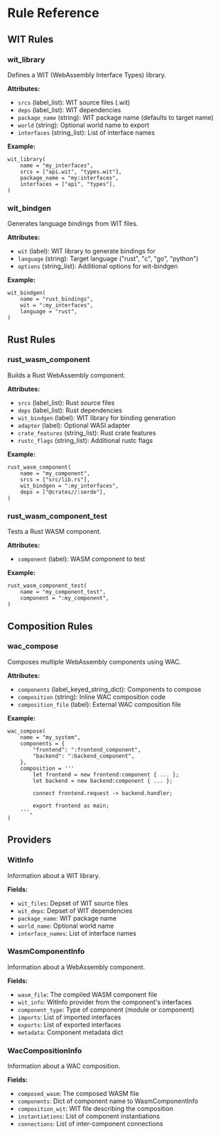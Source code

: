 # Rule Reference

## WIT Rules

### wit_library

Defines a WIT (WebAssembly Interface Types) library.

**Attributes:**

- `srcs` (label_list): WIT source files (.wit)
- `deps` (label_list): WIT dependencies
- `package_name` (string): WIT package name (defaults to target name)
- `world` (string): Optional world name to export
- `interfaces` (string_list): List of interface names

**Example:**

```starlark
wit_library(
    name = "my_interfaces",
    srcs = ["api.wit", "types.wit"],
    package_name = "my:interfaces",
    interfaces = ["api", "types"],
)
```

### wit_bindgen

Generates language bindings from WIT files.

**Attributes:**

- `wit` (label): WIT library to generate bindings for
- `language` (string): Target language ("rust", "c", "go", "python")
- `options` (string_list): Additional options for wit-bindgen

**Example:**

```starlark
wit_bindgen(
    name = "rust_bindings",
    wit = ":my_interfaces",
    language = "rust",
)
```

## Rust Rules

### rust_wasm_component

Builds a Rust WebAssembly component.

**Attributes:**

- `srcs` (label_list): Rust source files
- `deps` (label_list): Rust dependencies
- `wit_bindgen` (label): WIT library for binding generation
- `adapter` (label): Optional WASI adapter
- `crate_features` (string_list): Rust crate features
- `rustc_flags` (string_list): Additional rustc flags

**Example:**

```starlark
rust_wasm_component(
    name = "my_component",
    srcs = ["src/lib.rs"],
    wit_bindgen = ":my_interfaces",
    deps = ["@crates//:serde"],
)
```

### rust_wasm_component_test

Tests a Rust WASM component.

**Attributes:**

- `component` (label): WASM component to test

**Example:**

```starlark
rust_wasm_component_test(
    name = "my_component_test",
    component = ":my_component",
)
```

## Composition Rules

### wac_compose

Composes multiple WebAssembly components using WAC.

**Attributes:**

- `components` (label_keyed_string_dict): Components to compose
- `composition` (string): Inline WAC composition code
- `composition_file` (label): External WAC composition file

**Example:**

```starlark
wac_compose(
    name = "my_system",
    components = {
        "frontend": ":frontend_component",
        "backend": ":backend_component",
    },
    composition = '''
        let frontend = new frontend:component { ... };
        let backend = new backend:component { ... };

        connect frontend.request -> backend.handler;

        export frontend as main;
    ''',
)
```

## Providers

### WitInfo

Information about a WIT library.

**Fields:**

- `wit_files`: Depset of WIT source files
- `wit_deps`: Depset of WIT dependencies
- `package_name`: WIT package name
- `world_name`: Optional world name
- `interface_names`: List of interface names

### WasmComponentInfo

Information about a WebAssembly component.

**Fields:**

- `wasm_file`: The compiled WASM component file
- `wit_info`: WitInfo provider from the component's interfaces
- `component_type`: Type of component (module or component)
- `imports`: List of imported interfaces
- `exports`: List of exported interfaces
- `metadata`: Component metadata dict

### WacCompositionInfo

Information about a WAC composition.

**Fields:**

- `composed_wasm`: The composed WASM file
- `components`: Dict of component name to WasmComponentInfo
- `composition_wit`: WIT file describing the composition
- `instantiations`: List of component instantiations
- `connections`: List of inter-component connections
